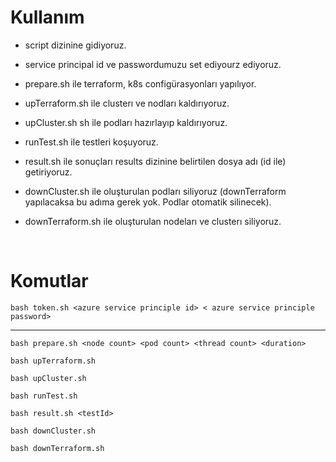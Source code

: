 # Kullanım

- script dizinine gidiyoruz.
  
- service principal id ve passwordumuzu set ediyourz ediyoruz.

- prepare.sh ile terraform, k8s configürasyonları yapılıyor.

- upTerraform.sh ile clusterı ve nodları kaldırıyoruz.

- upCluster.sh sh ile podları hazırlayıp kaldırıyoruz.

- runTest.sh ile testleri koşuyoruz.

- result.sh ile sonuçları results dizinine belirtilen dosya adı (id ile) getiriyoruz.

- downCluster.sh ile oluşturulan podları siliyoruz (downTerraform yapılacaksa bu adıma gerek yok. Podlar otomatik silinecek).

- downTerraform.sh ile oluşturulan nodeları ve clusterı siliyoruz.

</br>

# Komutlar

```
bash token.sh <azure service principle id> < azure service principle password>
```
---

```
bash prepare.sh <node count> <pod count> <thread count> <duration>
```

```
bash upTerraform.sh
```

```
bash upCluster.sh
```

```
bash runTest.sh
```

```
bash result.sh <testId>
```

```
bash downCluster.sh
```

```
bash downTerraform.sh
```
